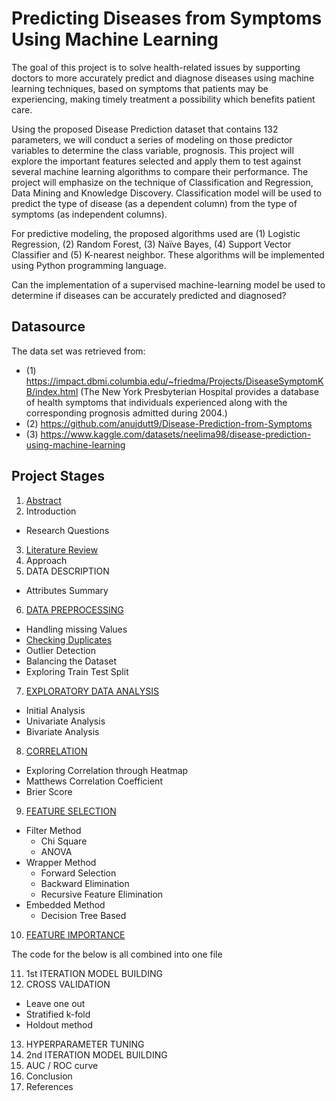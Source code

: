 # Predicting Diseases from Symptoms Using Machine Learning

The goal of this project is to solve health-related issues by supporting doctors to more accurately predict and diagnose diseases using machine learning techniques, based on symptoms that patients may be experiencing, making timely treatment a possibility which benefits patient care. 

Using the proposed Disease Prediction dataset that contains 132 parameters, we will conduct a series of modeling on those predictor variables to determine the class variable, prognosis. This project will explore the important features selected and apply them to test against several machine learning algorithms to compare their performance. 
The project will emphasize on the technique of Classification and Regression, Data Mining and Knowledge Discovery. Classification model will be used to predict the type of disease (as a dependent column) from the type of symptoms (as independent columns). 

For predictive modeling, the proposed algorithms used are (1) Logistic Regression, (2) Random Forest, (3) Naïve Bayes, (4) Support Vector Classifier and (5) K-nearest neighbor. These algorithms will be implemented using Python programming language. 

Can the implementation of a supervised machine-learning model be used to determine if diseases can be accurately predicted and diagnosed? 

## Datasource

The data set was retrieved from: 
- (1) https://impact.dbmi.columbia.edu/~friedma/Projects/DiseaseSymptomKB/index.html (The New York Presbyterian Hospital provides a database of health symptoms that individuals experienced along with the corresponding prognosis admitted during 2004.) 
- (2) https://github.com/anujdutt9/Disease-Prediction-from-Symptoms 
- (3) https://www.kaggle.com/datasets/neelima98/disease-prediction-using-machine-learning 

##  Project Stages

1.	[Abstract](https://github.com/DA-CIND/CIND820/blob/main/Abstract%20-%20Revised.pdf) 
2.	Introduction
  * Research Questions
3. [Literature Review](https://github.com/DA-CIND/CIND820/blob/main/Literature%20Review.pdf)
4.	Approach
5.	DATA DESCRIPTION
 *  Attributes Summary
6.	[DATA PREPROCESSING](https://github.com/DA-CIND/CIND820/blob/main/Data%20Preprocessing.ipynb)
  * Handling missing Values
  * [Checking Duplicates](https://github.com/DA-CIND/CIND820/blob/main/Duplicate%20Check.ipynb)
  * Outlier Detection
  * Balancing the Dataset
  * Exploring Train Test Split
7. [EXPLORATORY DATA ANALYSIS](https://github.com/DA-CIND/CIND820/blob/main/EDA(EXPLORATORY%20DATA%20ANALYSIS)-Final.ipynb)
  * Initial Analysis
  * Univariate Analysis
  * Bivariate Analysis
8.	[CORRELATION](https://github.com/DA-CIND/CIND820/blob/main/Exploring%20Correlation.ipynb)
  * Exploring Correlation through Heatmap
  * Matthews Correlation Coefficient
  * Brier Score
9.	[FEATURE SELECTION](https://github.com/DA-CIND/CIND820/blob/main/Feature%20Selection-Final.ipynb)
  * Filter Method
    * Chi Square
    * ANOVA
  * Wrapper Method
    * Forward Selection
    * Backward Elimination
    * Recursive Feature Elimination
  * Embedded Method
    * Decision Tree Based
10.	[FEATURE IMPORTANCE](https://github.com/DA-CIND/CIND820/blob/main/Feature%20Importance-Final.ipynb)

The code for the below is all combined into one file

11.	1st ITERATION MODEL BUILDING
12.	CROSS VALIDATION
  * Leave one out
  * Stratified k-fold
  * Holdout method
13.	HYPERPARAMETER TUNING
14.	2nd ITERATION MODEL BUILDING
15.	AUC / ROC curve
16.	Conclusion
17.	References
